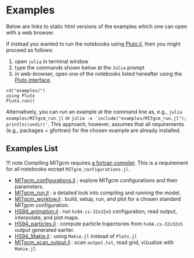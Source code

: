 
# Examples

Below are links to static html versions of the examples which one can open with a web browser.

If instead you wanted to run the notebooks using [Pluto.jl](https://plutojl.org), then you might proceed as follows:

1. open `julia` in terminal window
2. type the commands shown below at the `Julia` prompt
3. in web-browser, open one of the notebooks listed hereafter using the [Pluto interface](https://github.com/fonsp/Pluto.jl/wiki/🔎-Basic-Commands-in-Pluto).

```
cd("examples/")
using Pluto
Pluto.run()
```

Alternatively, you can run an example at the command line as, e.g., `julia examples/MITgcm_run.jl` or `julia -e 'include("examples/MITgcm_run.jl"); println(rundir)'`. This approach, however, assumes that all requirements (e.g., packages + gfortran) for the chosen example are already installed.

## Examples List

!!! note
	Compiling MITgcm requires [a fortran compiler](https://fortran-lang.org/learn/os_setup/install_gfortran). This is a requirement for all notebooks except `MITgcm_configurations.jl`.

- [MITgcm_configurations.jl](MITgcm_configurations.html) ; explore MITgcm configurations and their parameters.
- [MITgcm_run.jl](MITgcm_run.html) : a detailed look into compiling and running the model.
- [MITgcm_worklow.jl](MITgcm_worklow.html) : build, setup, run, and plot for a chosen standard MITgcm configuration.
- [HS94_animation.jl](HS94_animation.html) : run `hs94.cs-32x32x5` configuration, read output, interpolate, and plot maps.
- [HS94_particles.jl](HS94_particles.html) : compute particle trajectories from `hs94.cs-32x32x5` output generated earlier.
- [HS94_Makie.jl](HS94_Makie.html) : using `Makie.jl` instead of `Plots.jl`
- [MITgcm_scan_output.jl](MITgcm_scan_output.html) : scan `output.txt`, read grid, vizualize with `Makie.jl` 
